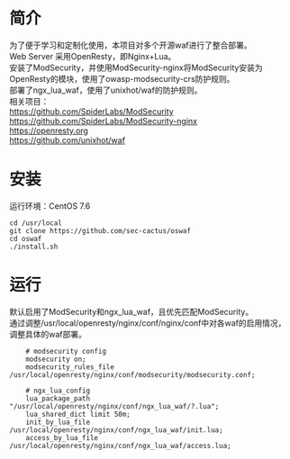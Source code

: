 # 简介
为了便于学习和定制化使用，本项目对多个开源waf进行了整合部署。<br/>
Web Server 采用OpenResty，即Nginx+Lua。<br/>
安装了ModSecurity，并使用ModSecurity-nginx将ModSecurity安装为OpenResty的模块，使用了owasp-modsecurity-crs防护规则。<br/>
部署了ngx_lua_waf，使用了unixhot/waf的防护规则。<br/>
相关项目：<br/>
https://github.com/SpiderLabs/ModSecurity<br/>
https://github.com/SpiderLabs/ModSecurity-nginx<br/>
https://openresty.org<br/>
https://github.com/unixhot/waf<br/>

# 安装
运行环境：CentOS 7.6
```
cd /usr/local
git clone https://github.com/sec-cactus/oswaf
cd oswaf
./install.sh
```
# 运行
默认启用了ModSecurity和ngx_lua_waf，且优先匹配ModSecurity。<br/>
通过调整/usr/local/openresty/nginx/conf/nginx/conf中对各waf的启用情况，调整具体的waf部署。
```
    # modsecurity config
    modsecurity on;
    modsecurity_rules_file /usr/local/openresty/nginx/conf/modsecurity/modsecurity.conf;

    # ngx_lua_config
    lua_package_path "/usr/local/openresty/nginx/conf/ngx_lua_waf/?.lua";
    lua_shared_dict limit 50m;
    init_by_lua_file  /usr/local/openresty/nginx/conf/ngx_lua_waf/init.lua; 
    access_by_lua_file /usr/local/openresty/nginx/conf/ngx_lua_waf/access.lua;
```
